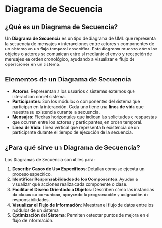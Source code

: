 # Diagrama de Secuencia

## ¿Qué es un Diagrama de Secuencia?

Un **Diagrama de Secuencia** es un tipo de diagrama de UML que representa la secuencia de mensajes o interacciones entre actores y componentes de un sistema en un flujo temporal específico. Este diagrama muestra cómo los objetos o actores se comunican entre sí mediante el envío y recepción de mensajes en orden cronológico, ayudando a visualizar el flujo de operaciones en un sistema.

## Elementos de un Diagrama de Secuencia

- **Actores**: Representan a los usuarios o sistemas externos que interactúan con el sistema.
- **Participantes**: Son los módulos o componentes del sistema que participan en la interacción. Cada uno tiene una **línea de vida** que muestra su existencia durante la secuencia.
- **Mensajes**: Flechas horizontales que indican las solicitudes o respuestas que ocurren entre los actores y participantes, en orden temporal.
- **Línea de Vida**: Línea vertical que representa la existencia de un participante durante el tiempo de ejecución de la secuencia.

## ¿Para qué sirve un Diagrama de Secuencia?

Los Diagramas de Secuencia son útiles para:

1. **Describir Casos de Uso Específicos**: Detallan cómo se ejecuta un proceso específico.
2. **Identificar Responsabilidades de los Componentes**: Ayudan a visualizar qué acciones realiza cada componente o clase.
3. **Facilitar el Diseño Orientado a Objetos**: Describen cómo las instancias de clases se comunican, apoyando la programación y asignación de responsabilidades.
4. **Visualizar el Flujo de Información**: Muestran el flujo de datos entre los módulos de un sistema.
5. **Optimización del Sistema**: Permiten detectar puntos de mejora en el flujo de información.
